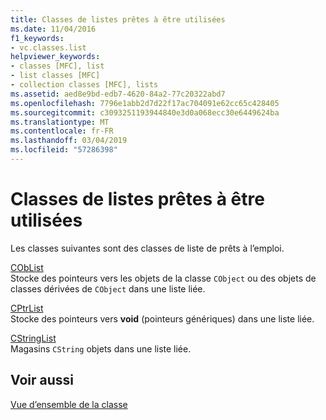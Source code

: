 ```yaml
---
title: Classes de listes prêtes à être utilisées
ms.date: 11/04/2016
f1_keywords:
- vc.classes.list
helpviewer_keywords:
- classes [MFC], list
- list classes [MFC]
- collection classes [MFC], lists
ms.assetid: aed8e9bd-edb7-4620-84a2-77c20322abd7
ms.openlocfilehash: 7796e1abb2d7d22f17ac704091e62cc65c428405
ms.sourcegitcommit: c3093251193944840e3d0a068ecc30e6449624ba
ms.translationtype: MT
ms.contentlocale: fr-FR
ms.lasthandoff: 03/04/2019
ms.locfileid: "57286398"
---
```

# <a name="ready-to-use-list-classes"></a>Classes de listes prêtes à être utilisées

Les classes suivantes sont des classes de liste de prêts à l’emploi.

[CObList](../mfc/reference/coblist-class.md)<br/>
Stocke des pointeurs vers les objets de la classe `CObject` ou des objets de classes dérivées de `CObject` dans une liste liée.

[CPtrList](../mfc/reference/cptrlist-class.md)<br/>
Stocke des pointeurs vers **void** (pointeurs génériques) dans une liste liée.

[CStringList](../mfc/reference/cstringlist-class.md)<br/>
Magasins `CString` objets dans une liste liée.

## <a name="see-also"></a>Voir aussi

[Vue d’ensemble de la classe](../mfc/class-library-overview.md)
